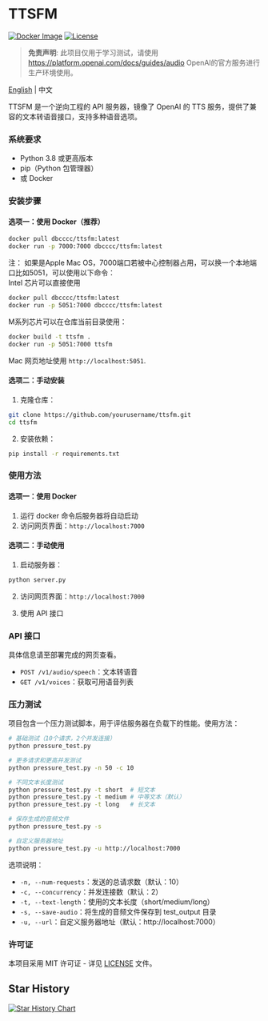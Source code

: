 # TTSFM

[![Docker Image](https://img.shields.io/docker/pulls/dbcccc/ttsfm?style=flat-square)](https://hub.docker.com/r/dbcccc/ttsfm)
[![License](https://img.shields.io/github/license/dbccccccc/ttsfm?style=flat-square)](LICENSE)

> **免责声明**: 此项目仅用于学习测试，请使用 https://platform.openai.com/docs/guides/audio OpenAI的官方服务进行生产环境使用。

[English](../README.md) | 中文

TTSFM 是一个逆向工程的 API 服务器，镜像了 OpenAI 的 TTS 服务，提供了兼容的文本转语音接口，支持多种语音选项。

### 系统要求
- Python 3.8 或更高版本
- pip（Python 包管理器）
- 或 Docker

### 安装步骤

#### 选项一：使用 Docker（推荐）
```bash
docker pull dbcccc/ttsfm:latest
docker run -p 7000:7000 dbcccc/ttsfm:latest
```
注：
如果是Apple Mac OS，7000端口若被中心控制器占用，可以换一个本地端口比如5051，可以使用以下命令：  
Intel 芯片可以直接使用
```bash
docker pull dbcccc/ttsfm:latest
docker run -p 5051:7000 dbcccc/ttsfm:latest
```
M系列芯片可以在仓库当前目录使用：  
```bash
docker build -t ttsfm .
docker run -p 5051:7000 ttsfm
```
  Mac 网页地址使用 `http://localhost:5051`.

#### 选项二：手动安装
1. 克隆仓库：
```bash
git clone https://github.com/yourusername/ttsfm.git
cd ttsfm
```

2. 安装依赖：
```bash
pip install -r requirements.txt
```

### 使用方法

#### 选项一：使用 Docker
1. 运行 docker 命令后服务器将自动启动
2. 访问网页界面：`http://localhost:7000`

#### 选项二：手动使用
1. 启动服务器：
```bash
python server.py
```

2. 访问网页界面：`http://localhost:7000`

3. 使用 API 接口

### API 接口
具体信息请至部署完成的网页查看。
- `POST /v1/audio/speech`：文本转语音
- `GET /v1/voices`：获取可用语音列表

### 压力测试
项目包含一个压力测试脚本，用于评估服务器在负载下的性能。使用方法：

```bash
# 基础测试（10个请求，2个并发连接）
python pressure_test.py

# 更多请求和更高并发测试
python pressure_test.py -n 50 -c 10

# 不同文本长度测试
python pressure_test.py -t short  # 短文本
python pressure_test.py -t medium # 中等文本（默认）
python pressure_test.py -t long   # 长文本

# 保存生成的音频文件
python pressure_test.py -s

# 自定义服务器地址
python pressure_test.py -u http://localhost:7000
```

选项说明：
- `-n, --num-requests`：发送的总请求数（默认：10）
- `-c, --concurrency`：并发连接数（默认：2）
- `-t, --text-length`：使用的文本长度（short/medium/long）
- `-s, --save-audio`：将生成的音频文件保存到 test_output 目录
- `-u, --url`：自定义服务器地址（默认：http://localhost:7000）

### 许可证
本项目采用 MIT 许可证 - 详见 [LICENSE](LICENSE) 文件。 

## Star History

[![Star History Chart](https://api.star-history.com/svg?repos=dbccccccc/ttsfm&type=Date)](https://www.star-history.com/#dbccccccc/ttsfm&Date)
